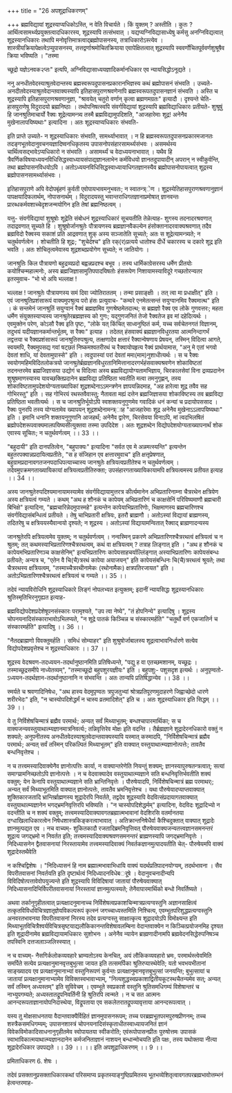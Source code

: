 +++
title = "26 अपशूद्राधिकरणम्"

+++
ब्रह्मविद्यायां शूद्रस्याप्यधिकोऽस्ति, न वेति विचार्यते । किं युक्तम् ? अस्तीति । कुतः ? आर्थित्वसामर्थ्यप्रयुक्तत्वादधिकारस्य, शूद्रस्यापि तत्संभवात् । यद्यप्यग्निविद्यासाध्येषु कर्मसु अनग्निविद्यत्वात् शूद्रस्यानधिकारः तथापि मनोवृत्तिमात्रत्वाद्ब्रह्मोपासनस्य, तत्राधिकारोऽस्त्येव । शास्त्रीयक्रियापेक्षत्वेऽप्युपासनस्य, तत्तद्वर्णाश्रमोचितक्रियाया एवापेक्षितत्वात् शूद्रस्यापि स्ववर्णोचितपूर्ववर्णशुश्रूषैव क्रिया भविष्यति । "तस्मा

च्छूद्रो यज्ञेऽनवक२प्तः" इत्यपि, अग्निविद्यासाध्ययज्ञादिकर्मानधिकार एव न्यायसिद्धोऽनूद्यते ।

ननु अनधीतवेदस्याश्रुतवेदान्तस्य ब्रह्मस्वरूपदुपासनप्रकारानभिज्ञस्य कथं ब्रह्मोपासनं संभवति । उच्यते- अनदीतवेदस्याश्रुतवेदान्तवाक्यस्यापि इतिहासपुराणश्रवणेनापि ब्रह्मस्वरूपतदुपासनज्ञानं संभवति । अस्ति च शूद्रस्यापि इतिहासपुराणश्रवणानुज्ञा, "श्रावयेत् चतुरो वर्णान् कृत्वा ब्रह्मणमग्रतः" इत्यादौ । दृश्यन्ते चेति- हासपुराणेषु विदुरादयो ब्रह्मनिष्ठाः । तथोपनिषत्स्वपि संवर्गविद्यायां शूद्रस्यापि ब्रह्मविद्याधिकारः प्रतीयते- शुश्रूषुं हि जानश्रुतिमाचार्यो रैक्वः शूद्रेत्यामन्त्र्य तस्मै ब्रह्मविद्यामुपदिशति, "आजहारेमाः शूद्र! अनेनैव मुखेनालापयिष्यथाः" इत्यादिना । अतः शूद्रस्याप्यधिकारः संभवति-

इति प्राप्ते उच्यते- न शूद्रस्याधिकारः संभवति, सामर्थ्याभावात् । न हि ब्रह्मस्वरूपतदुपासनप्रकारमजानतः तदङ्गभूतवेदानुवचनयज्ञादिष्वनधिकृतस्य उपासनोपसंहारसामर्थ्यसंभवः । असमर्थस्य चार्थित्वसद्भावेऽप्यधिकारो न संभवति । असामर्थ्यं च वेदाध्ययनाभावात् । यथैव हि त्रैवर्णिकविषयाध्ययनविधिसिद्धस्वाध्यायसंपाद्यज्ञानलाभेन कर्मविधयो ज्ञानतदुपायादीन् अपरान् न स्वीकुर्वन्ति, तथा ब्रह्मोपासनविधयोऽपि । अतोऽध्ययनविधिसिद्धस्वाध्यायाधिगतज्ञानस्यैव ब्रह्मोपासनोपायत्वात् शूद्रस्य ब्रह्मोपासनसामर्थ्यासंभवः ।

इतिहासपुराणे अपि वेदोपबृंहणं कुर्वती एवोपायभावमनुभवतः; न स्वातन्त्र्ेण । शूद्रस्येतिहासपुराणश्रवणानुज्ञानं पापक्षयादिफलार्थम्, नोपासनार्थम् । विदुरादयस्तु भवान्तराधिगतज्ञानाप्रमोषात् ज्ञानवन्तः प्रारब्धकर्मवशाच्चेदृशजन्मयोगिन इति तेषां ब्रह्मनिष्ठत्वम् ।

यत्तु- संवर्गविद्यायां शुश्रूषोः शूद्रेति संबोधनं शूद्रस्याधिकारं सूचयतीति तेन्नेत्याह- शुगस्य तदनादरश्रवणात् तदाद्रवणात् सूच्यते हि । शुश्रूषोर्जानश्रुतेः पौत्रायणस्य ब्रह्मज्ञानवैकल्येन हंसोक्तानादरवाक्यश्रवणात् तदैव ब्रह्मविदो रैक्वस्य सकाशं प्रति आद्रवणात् शुक् अस्य सञ्जातेति सूच्यते; अतः स शूद्रेत्यामन्त्र्यते; न चतुर्थवर्णत्वेन । शोचतीति हि शूद्रः; "शुचेर्दश्च" इति रक्(र)प्रत्यये धातोश्च दीर्धे चकारस्य च दकारे शूद्र इति भवति । अतः शोचितृत्वमेवास्य शूद्रशब्दप्रयोगेण सूच्यते; न जातियोगः ।

जानश्रुतिः किल पौत्रायणो बहुद्रव्यप्रदो बह्वन्नप्रदश्च बभूव । तस्य धार्मिकाग्रेसरस्य धर्मेण प्रीतयोः कयोश्चिन्महात्मनोः, अस्य ब्रह्मजिज्ञासामुतिपपादयिषतोः हंसरूपेण निशायामस्याविदूरे गच्छतोरन्यतर इतरमुवाच- "भो भो अयि भल्लाक्ष !

भल्लाक्ष ! जानश्रुतेः पौत्रायणस्य समं दिवा ज्योतिराततम् । तन्मा प्रसाङ्क्षीः । तत् त्वा मा प्रधाक्षीत्" इति । एवं जानश्रुतिप्रशंसारूपं वाक्यमुपश्रुत्य परो हंसः प्रत्युवाच- "कम्वरे एनमेतत्सन्तं सयुग्वानमिव रैक्वमात्थ" इति । कं सन्तमेनं जानश्रुतिं सयुग्वानं रैक्वं ब्रह्मज्ञमिव गुणश्रेष्ठमेतदात्थ; स ब्रह्मज्ञो रैक्व एव लोके गुणवत्तरः; महता धर्मेण संयुक्तस्याप्यस्य जानश्रुतेरब्रह्मज्ञस्य को गुणः; यद्गुणजनितं तेजो रैक्वतेज इव मां दहेदित्यर्थः । एवमुक्तेन परेण, कोऽसौ रैक्व इति पृष्टः, "लोके यत् किंचित् साध्वनुष्ठितं कर्म, यच्च सर्वचेतनगतं विज्ञानम्, तदुभयं यदीयज्ञानकर्मान्तर्भूतम्, स रैक्वः" इत्याह । तदेतत् हंसवाक्यं ब्रह्मज्ञानविधुरतया आत्मनिन्दागर्भं तद्वत्तया च रैक्वप्रशंसारूपं जानश्रुतिरुपश्रुत्य, तत्क्षणादेव क्षत्तारं रैक्वान्वेषणाय प्रेषयन्, तस्मिन् विदित्वा आगते, स्वयमपि, रैक्वमुपसद्य गवां षट्छतं निष्कमश्वतरीरथं च रैक्वायोपहृत्य रैक्वं प्रार्थयामास, "अनु मे एतां भगवो देवतां शाधि, यां देवतामुपास्से" इति । त्वदुपास्यां परां देवतां ममा(माम)नुशाधीत्यर्थः । स च रैक्वः स्वयोगमहिमविदितलोकत्रयो जानश्रुतेर्ब्रह्मज्ञानविधुरतानिमित्तानादरगर्भहंसवाक्यश्रवणेन शोकाविष्टतां तदनन्तरमेव ब्रह्मजिज्ञासया उद्योगं च विदित्वा अस्य ब्रह्मविद्यायोग्यतामभिज्ञाय, चिरकालसेवां विना द्रव्यप्रदानेन शुश्रूषमाणस्यास्य यावच्छक्तिप्रदानेन ब्रह्मविद्या प्रतिष्ठिता भवतीति मत्वा तमनुगृह्णन्, तस्य शोकाविष्टतामुपदेशयोग्यताख्यापिकां शूद्रशब्देनाऽऽमन्त्रणेन ज्ञापयन्निदमाह, "अह हारेत्वा शूद्र तवैव सह गोभिरस्तु" इति । सह गोभिरयं रथस्तवैवास्तु; नैतावता मह्यं दत्तेन ब्रह्मजिज्ञासया शोकाविष्टस्य तव ब्रह्मविद्या प्रतिष्ठिता भवतीत्यर्थः । स च जानश्रुतिर्भूयोऽपि स्वशक्तयनुगुणमेव गवादिकं धनं कन्यां च प्रदायोपससाद । रैक्वः पुनरपि तस्य योग्यतामेव ख्यापयन् शूद्रशब्देनामन्त्र्ाह "आजहारेमाः शूद्र अनेनैव मुखेनाऽऽलापयिष्यथाः" इति । इमानि धनानि शक्तयनुगुणानि आजहर्थं; अनेनैव द्वारेण, चिरसेवया विनाऽपि, मां त्वदभिलषितं ब्रह्मोपदेशरूपवाक्यमालपयिष्यसीत्युक्तवा तस्मा उपदिदेश । अतः शूद्रशब्देन विद्योपदेशयोग्यताख्यापनार्थं शोक एवास्य सूचितः; न चतुर्थवर्णत्वम् ।। 33 ।।

"बहुदायी" इति दानपतित्वेन, "बहुपाक्यः" इत्यादिना "सर्वत एव मे अन्नमत्स्यन्ति" इत्यन्तेन बहुतरपक्वान्नप्रदायित्वप्रतीतेः, "स ह संजिहान एव क्षत्तारमुवाच" इति क्षत्तृप्रेषणात्, बहुग्रामप्रदानावगतजनपदाधिपत्याच्चास्य जानश्रुतेः क्षत्रियत्वप्रतीतेश्च न चतुर्थवर्णत्वम् । तदेवमुपक्रमगताख्यायिकायां क्षत्रियत्वप्रतीतिरुक्ता; उपसंहारगताख्यायिकायामपि क्षत्रियत्वमस्य प्रतीयत इत्याह ।। 34 ।।

अस्य जानश्रुतेरुपदिश्यमानायामस्यामेव संवर्गविद्यायामुत्तरत्र कीर्त्यमानेन अभिप्रतारिनाम्ना चैत्ररथेन क्षत्रियेण अस्य क्षत्रियत्वं गम्यते । कथम् "अथ ह शौनकं च कापेयम् अभिप्रतारिणं च काक्षसेनिं परिविष्यमाणौ ब्रह्मचारी बिभिक्षे" इत्यादिना, "ब्रह्मचारिन्नेदमुपास्महे" इत्यन्तेन कापेयाभिप्रतारिणोः, भिक्षमाणस्य ब्रह्मचारिणश्च संवर्गविद्यासंबन्धित्वं प्रतीयते । तेषु चाभिप्रतारी क्षत्रियः, इतरौ ब्राह्मणौ । अतोऽस्यां विद्यायां ब्राह्मणस्य, तदितरेषु च क्षत्रिययस्यैवान्वयो दृश्यते; न शूद्रस्य । अतोऽस्यां विद्यायामन्वितात् रैक्वाद् ब्राह्मणादन्यस्य

जानश्रुतेरपि क्षत्रियत्वमेव युक्तम्; न चतुर्थवर्णत्वम् । नन्वस्मिन् प्रकरणे अभिप्रतारिणश्चैत्ररथत्वं क्षत्रियत्वं च न श्रुतम्; तत् कथमस्याभिप्रतारिणश्चैत्ररथत्वम्, कथं वा क्षत्रियत्वम् ? तत्राह लिङ्गात् इति । "अथ ह शौनकं च कापेयमभिप्रतारिणञ्च काक्षसेनिम्" इत्यभिप्रतारिणः कापेयसाहचर्याल्लिंङ्गात् अस्याभिप्रतारिणः कापेयसंबन्धः प्रतीयते; अन्यत्र च, "एतेन वै चि(चै)त्ररथं कापेया अयाजयन्" इति कापेयसंबन्धिनः चि(चै)त्ररथत्वं श्रूयते; तथा चैत्ररथस्य क्षत्रियत्वम्, "तस्माच्चैत्ररथीनामेकः (रथोनामैकः) क्षत्रपतिरजायत" इति । अतोऽभिप्रतारिणश्चैत्ररथत्वं क्षत्रियत्वं च गम्यते ।। 35 ।।

तदेवं न्यायविरोधिनि शूद्रस्याधिकारे लिङ्गं नोपलभ्यत इत्युक्तम्; इदानीं न्यायसिद्धः शूद्रस्यानधिकारः श्रुतिस्मृतिभिरनुगृह्यत इत्याह-

ब्रह्मविद्योपदेशप्रदेशेषूपनसंस्कारः परामृश्यते, "उप त्वा नेष्ये", "तं होपनिन्ये" इत्यादिषु । शूद्रस्य चोपनयनादिसंस्काराभावोऽभिलप्यते, "न शूद्रे पातकं किञ्चिन्न च संस्कारमर्हति" "चतुर्थो वर्ण एकजातिर्न च संस्कारमर्हति" इत्यादिषु ।। 36 ।।

"नैतदब्राह्मणो विवक्तुमर्हति । समिधं सोम्याहर" इति शुश्रुषोर्जाबालस्य शूद्रत्वाभावनिर्धारणे सत्येव विद्योपदेशप्रवृत्तेश्च न शूद्रस्याधिकारः ।। 37 ।।

शूद्रस्य वेदश्रवण-तदध्ययन-तदर्थानुष्ठानमिति प्रतिषिध्यन्ते, "पद्यु ह वा एतच्छमशानम्, यच्छूद्रः । तस्माच्छूद्रसमीपे नाध्येतव्यम्", "तस्माच्छूद्रो बहुपशुरयज्ञीयः" इति । बहुपशुः- पशुसदृश इत्यर्थः । अनुपृण्वतो-ऽध्ययन-तदर्थज्ञान-तदर्थानुष्ठानानि न संभवन्ति । अतः तान्यपि प्रतिषिद्धान्येव ।। 38 ।।

स्मर्यते च श्रवणादिनिषेधः, "अथ हास्य वेदमुपृण्वतः त्रपुजतुभ्यां श्रोत्रप्रतिपूरणमुदाहरणे जिह्वाच्छेदो धारणे शरीरभेदः" इति, "न चास्योपदिशेद्धर्मं न चास्य व्रतमादिशेत्" इति च । अतः शूद्रस्याधिकार इति सिद्धम् ।। 39 ।।

ये तु निर्विशेषचिन्मात्रं ब्रह्मैव परमार्थः; अन्यत् सर्वं मिथ्याभूतम्; बन्धश्चापारमार्थिका; स च वाक्यजन्यवस्तुयाथात्म्यज्ञानमात्रनिवर्त्यः; तन्निवृत्तिरेव मोक्षः इति वदन्ति । तैर्ब्रह्मज्ञाने शूद्रादेरनधिकारो वक्तुं न शक्यते; अनुपनीतस्य अनधीतवेदस्याश्रुतवेदान्तवाक्यस्यापि यस्मात् कस्मादपि, "निर्विशेषचिन्मात्रं ब्रह्मैव परमार्थः; अन्यत् सर्वं तस्मिन् परिकल्पितं मिथ्याभूतम्" इति वाक्यात् वस्तुयाथात्म्यज्ञानोत्पत्तेः; तावतैव बन्धनिवृत्तेश्च ।

न च तत्त्वमस्यादिवाक्येनैव ज्ञानोत्पत्तिः कार्या, न वाक्यान्तरेणेति नियन्तुं शक्यम्; ज्ञानस्यापुरुषतन्त्रत्वात्; सत्यां समाग्य्रामनिच्छतोऽपि ज्ञानोत्पत्तेः । न च वेदवाक्यादेव वस्तुयाथात्म्यज्ञाने सति बन्धनिवृत्तिर्भवतीति शक्यं वक्तुम्; येन केनापि वस्तुयाथात्म्यज्ञाने सति भ्रान्तिनिवृत्तेः । पौरुषेयादपि, निर्विशेषचिन्मात्रं ब्रह्म परमाथर्ः; अन्यत् सर्वं मिथ्याभूतमिति वाक्यात् ज्ञानोत्पत्तेः, तावतैव भ्रमनिवृत्तेश्च । यथा पौरुषेयादप्याप्तवाक्यात् शुक्तिकारजतादि भ्रान्तिर्ब्राह्मणस्य शूद्रादेरपि निवर्तते, तद्वदेव शूद्रस्यापि वेदवित्संप्रदायागतवाक्यात् वस्तुयाथात्म्यज्ञानेन भगद्भ्रमनिवृत्तिरपि भविष्यति । "न चास्योपदिशेद्धर्मम्" इत्यादिना, वेदविदः शूद्रादिभ्यो न वदन्तीति च न शक्यं वक्तुम्; तत्त्वमस्यादिवाक्यावगतब्रह्मात्मभावानां वेदशिरसि वतर्मानतया दग्धाखिलाधिकारत्वेन निषेधशास्त्रकिङ्करत्वाभावात् । अतिक्रान्तनिषेधैर्वा कैश्चिदुक्तात् वाक्यात् शूद्रादेः ज्ञानमुत्पद्यत एव । नच वाच्यम्- शुकितकादौ रजतादिब्रमनिवृत्तिवत् पौरुषेयवाक्यजन्यतत्त्वज्ञानसमनन्तरं शूद्रत्य जगद्भ्रमो न निवर्तत इति; तत्त्वमस्यादिवाक्यश्रवणसमनन्तरं ब्राह्मणस्यापि जगद्भ्रमानिवृत्तेः । निदिध्यासनेन द्वैतवासनायां निरस्तायामेव तत्त्वमस्यादिवाक्यं निवर्तकज्ञानमुत्पादयतीति चेत्- पौरुषेयमपि वाक्यं शूद्रादेस्तथैवेति

न कश्चिद्विशेषः । "निदिध्यासनं हि नाम ब्रह्मात्मभावाभिधायि वाक्यं यदर्थप्रतिपादनयोग्यम्, तदर्थभावना । सैव विपरीतवासनां निवर्तयति इति दृष्टार्थत्वं निदिध्यादनविधेबर्ूषे । वेदानुवचनादीन्यपि विविदिषोत्पत्तावेवोपयुज्यन्ते इति शूद्रस्यापि विविदिषायां जातायां पौरुषेयवाक्यात् निदिध्यासनादिभिर्विपरीतवासनायां निरस्तायां ज्ञानमुत्पत्स्यते; तेनैवापारमार्थिको बन्धो निवर्तिष्यते ।

अथवा तर्कानुगृहीतत्वात् प्रत्यक्षादनुमानाच्च निर्विशेषत्वप्रकाशचिन्मात्रप्रत्यग्वस्तुनि अज्ञानसाक्षित्वं तत्कृतविविधविचित्रज्ञातृज्ञेयविकल्परूपं कृत्स्नं जगच्चाध्यस्तमिति निश्चित्य, एवम्भूतपरिशुद्धप्रत्यग्वस्तुनि अनवरतभावनया विपरीतवासनां निरस्य तदेव प्रत्यग्वस्तु साक्षात्कृत्य शूद्रादयोऽपि विमोक्ष्यन्त इति मिथ्याभूतविचित्रैश्वर्यविचित्रसृष्टयाद्यलौकिकानन्तविशेषावलम्बिना वेदान्तवाक्येन न किञ्चित्प्रयोजनमिह दृश्यत इति शूद्रादीनामेव ब्रह्मविद्यायामधिकारः सुशोभनः । अनेनैव न्यायेन ब्राह्मणादीनामपि ब्रह्मवेदनसिद्धेरुपनिषञ्च तपस्विनि दत्तजलाञ्जलिस्स्यात् ।

न च वाच्यम्- नैसगिर्कलोकव्यवहारे भ्राम्यतोऽस्य केनचित्, अयं लौकिकव्यवहारो भ्रमः, परमार्थस्त्वेवमिति समर्पिते सत्येव प्रत्यक्षानुमानवृत्तबुभुत्सा जायत इति तत्समर्पिका श्रुतिरप्यास्थेवेति; यतो भवभयभीतानां साङ्ख्यादय एव प्रत्यक्षानुमानाभ्यां वस्तुनिरूपणं कुर्वन्तः प्रत्यक्षानुमानवृत्तबुभुत्सां जनयन्ति; बुभुत्सायां च जातायां प्रत्यक्षानुमानाभ्यामेव विविक्तस्वभावाभ्याम्, "नित्यशुद्धस्वप्रकाशाद्वितीयकूटस्थचैतन्यमेव सत्; अन्यत् सर्वं तस्मिन् अध्यस्तम्" इति सुविवेचम् । एवम्भूते स्वप्रकाशे वस्तुनि श्रुतिसमधिगम्यं विशेषान्तरं च नाभ्युपगम्यते; अध्यस्तातद्रूपनिवर्तिनी हि श्रुतिरपि त्वन्मते । न च सत आत्मनः आनन्दरूपताज्ञानायोपनिदास्थेया, विद्रूपताया एव सकलेतरातद्रूपव्यावृत्ताया आनन्दरूपत्वात् ।

यस्य तु मोक्षसाधनतया वैदान्तवाक्यैर्विहितं ज्ञानमुपासनरूपम्; तच्च परब्रह्मभूतपरमपुरुषप्रीणनम्; तच्च शस्त्रैकसमधिगम्यम्; उपासनशास्त्रं चोपनयनादिसंस्कृताधीतस्वाध्यायजनितं ज्ञानं विवेकविमोकादिसाधनानुगृहीतमेव स्वोपायतया स्वीकरोति; एवंरूपोपासनप्रीतः पुरुषोत्तमः उपासकं स्वाभाविकात्मयाथात्म्यज्ञानदानेन कर्मजनिताज्ञानं नाशयन् बन्धान्मोचयति इति पक्षः, तस्य यथोक्तया नीत्या शूद्रादेरधिकार उपपद्यते ।। 39 ।। ।। इति अपशूद्राधिकरणम् ।। 9 ।।

प्रमिताधिकरण 6. शेषः ।

तदेवं प्रसक्तानुप्रसक्ताधिकारकथां परिसमाप्य प्रकृतस्याङ्गुष्ठिप्रमितस्य भूतभव्येशितृत्वावगतपरब्रह्मभावोत्तम्भनं हेत्वन्तरमाह-